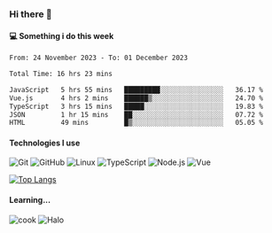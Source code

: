 ### Hi there 👋

#### 💻 Something i do this week

<!--START_SECTION:waka-->

```txt
From: 24 November 2023 - To: 01 December 2023

Total Time: 16 hrs 23 mins

JavaScript   5 hrs 55 mins   █████████░░░░░░░░░░░░░░░░   36.17 %
Vue.js       4 hrs 2 mins    ██████▒░░░░░░░░░░░░░░░░░░   24.70 %
TypeScript   3 hrs 15 mins   █████░░░░░░░░░░░░░░░░░░░░   19.83 %
JSON         1 hr 15 mins    ██░░░░░░░░░░░░░░░░░░░░░░░   07.72 %
HTML         49 mins         █▒░░░░░░░░░░░░░░░░░░░░░░░   05.05 %
```

<!--END_SECTION:waka-->


#### Technologies I use
![Git](https://img.shields.io/badge/-Git-222222?style=flat&logo=git&logoColor=F05032)
![GitHub](https://img.shields.io/badge/-GitHub-181717?style=flat&logo=github)
![Linux](https://img.shields.io/badge/-Linux-222222?style=flat&logo=linux&logoColor=FCC624)
![TypeScript](https://img.shields.io/badge/-TypeScript-000000?style=flat&logo=typescript)
![Node.js](https://img.shields.io/badge/-Node.js-222222?style=flat&logo=node.js&logoColor=339933)
![Vue](https://img.shields.io/badge/-Vue-222222?style=flat&logo=Vue.js&logoColor=4FC08D)

[![Top Langs](https://github-readme-stats.vercel.app/api/top-langs/?username=GodlessLiu&layout=compact)](https://github.com/anuraghazra/github-readme-stats)
#### Learning...
![cook](https://img.shields.io/badge/cook-v0.0.0-yellow.svg)
![Halo](https://img.shields.io/badge/Halo-v2.9.0-blue.svg)
